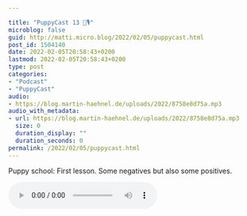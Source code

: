 ```yaml
---

title: "PuppyCast 13 🐶🎙"
microblog: false
guid: http://matti.micro.blog/2022/02/05/puppycast.html
post_id: 1504140
date: 2022-02-05T20:58:43+0200
lastmod: 2022-02-05T20:58:43+0200
type: post
categories:
- "Podcast"
- "PuppyCast"
audio:
- https://blog.martin-haehnel.de/uploads/2022/8758e8d75a.mp3
audio_with_metadata:
- url: https://blog.martin-haehnel.de/uploads/2022/8758e8d75a.mp3
  size: 0
  duration_display: ""
  duration_seconds: 0
permalink: /2022/02/05/puppycast.html
---
```

Puppy school: First lesson. Some negatives but also some positives.

<audio controls="controls" src="https://blog.martin-haehnel.de/uploads/2022/8758e8d75a.mp3" preload="metadata" />
